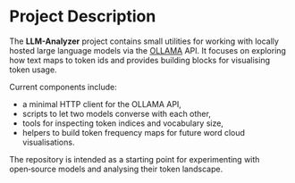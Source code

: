 # Project Description

The **LLM-Analyzer** project contains small utilities for working with locally
hosted large language models via the [OLLAMA](https://github.com/jmorganca/ollama)
API. It focuses on exploring how text maps to token ids and provides building
blocks for visualising token usage.

Current components include:

* a minimal HTTP client for the OLLAMA API,
* scripts to let two models converse with each other,
* tools for inspecting token indices and vocabulary size,
* helpers to build token frequency maps for future word cloud visualisations.

The repository is intended as a starting point for experimenting with
open‑source models and analysing their token landscape.
